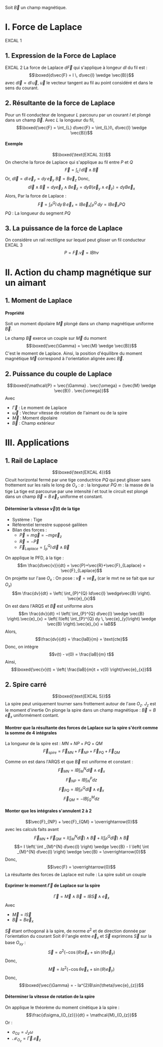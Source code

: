 Soit $\overrightarrow{B}$ un champ magnétique. 

# I. Force de Laplace
EXCAL 1
## 1. Expression de la Force de Laplace
EXCAL 2
La force de Laplace $d\vec{F}$ qui s'applique à longeur $dl$ du fil est : 
$$\boxed{d\vec{F} = I \, d\vec{l} \wedge \vec{B}}$$
avec $d\vec{l} = dl \, \vec{u}$, $\vec{u}$ le vecteur tangent au fil au point considéré et dans le sens du courant. 

## 2. Résultante de la force de Laplace
Pour un fil conducteur de longueur $L$ parcouru par un courant $I$ et plongé dans un champ $\vec{B}$. 
Avec $L$ la longueur du fil, 
$$\boxed{\vec{F} = \int_{L} d\vec{F} = \int_{L}I\, d\vec{l} \wedge \vec{B}}$$

#### Exemple
$$\boxed{\text{EXCAL 3}}$$
On cherche la force de Laplace qui s'applique au fil entre $P$ et $Q$
$$\vec{F} = \int _{L} I \, d\vec{l} \wedge \vec{B} $$
Or, $d\vec{l} = dl \, \vec{e}_{y} = dy \, \vec{e}_{y}$
$\vec{B} = B\vec{e}_{z}$
Donc, 
$$d\vec{l} \wedge \vec{B} = dy \vec{e}_{z} \wedge B \vec{e}_{z} = dy B(\vec{e}_{y} \wedge \vec{e}_{z}) = dyB\vec{e}_{x}$$
Alors,
Par la force de Laplace : 
$$\vec{F} = \int _{P}^{Q} I \, dy \, B \,  \vec{e}_{x} = IB\vec{e}_{x} \int_{P}^{Q} \, dy = IB\vec{e}_{x}PQ$$
$PQ$ : La longueur du segment $PQ$

## 3. La puissance de la force de Laplace
On considère un rail rectiligne sur lequel peut glisser un fil conducteur EXCAL 3
$$P = \vec{F}.\vec{v} = IBhv$$

# II. Action du champ magnétique sur un aimant
## 1. Moment de Laplace
#### Propriété
Soit un moment dipolaire $\vec{M}$ plongé dans un champ magnétique uniforme $\vec{B}$. 

Le champ $\vec{B}$ exerce un couple sur $\vec{M}$ du moment 
$$\boxed{\vec{\Gamma} = \vec{M} \wedge \vec{B}}$$
C'est le moment de Laplace. 
Ainsi, la position d'équilibre du moment magnétique $\vec{M}$ correspond à l'orientation alignée avec $\vec{B}$. 

## 2. Puissance du couple de Laplace
$$\boxed{\mathcal{P} = \vec{\Gamma} . \vec{\omega} = (\vec{M} \wedge \vec{B}) . \vec{\omega}}$$
Avec 
- $\vec{\Gamma}$ : Le moment de Laplace
- $\vec{\omega}$ : Vecteur vitesse de rotation de l'aimant ou de la spire
- $\vec{M}$ : Moment dipolaire
- $\vec{B}$ : Champ extérieur

# III. Applications
## 1. Rail de Laplace
$$\boxed{\text{EXCAL 4}}$$
Cicuit horizontal fermé par une tige conductrice $PQ$ qui peut glisser sans frottement sur les rails le long de $O_{x}$ :
$a$ : la longueur $PQ$
$m$ : la masse de la tige
La tige est parcourue par une intensité $I$ et tout le circuit est plongé dans un champ $\vec{B} = B \, \vec{e}_{z}$ uniforme et constant. 

#### Déterminer la vitesse $\vec{v}(t)$ de la tige
- Système : Tige
- Référentiel terrestre supposé galiléen 
- Bilan des forces : 
  + $\vec{P} = m\vec{g} = - mg\vec{e}_{z}$
  + $\vec{R} = -\vec{P}$
  + $\vec{F}_{Laplace} =  \int_{p}^{Q}I\, d\vec{l} \wedge \vec{B}$

On applique le PFD, à la tige : 
$$m \frac{d\vec{v}}{dt} = \vec{P}+\vec{R}+\vec{F}_{Laplace} = \vec{F}_{Laplace}$$
On projette sur l'axe $O_{x}$ : 
On pose : $\vec{v} = v\vec{e}_{x}$ (car le mvt ne se fait que sur $O_{x}$)
$$m \frac{dv}{dt} = \left( \int_{P}^{Q} Id\vec{l} \wedge\vec{B}   \right). \vec{e}_{x}$$
On est dans l'ARQS et $\vec{B}$ est uniforme alors
$$m \frac{dv}{dt} =I \left( \int_{P}^{Q} d\vec{l} \wedge \vec{B}  \right).\vec{e}_{x} = \left( I\left( \int_{P}^{Q} dy \, \vec{e}_{y}\right) \wedge \vec{B}  \right).\vec{e}_{x} = IaB$$
Alors, 
$$\frac{dv}{dt} = \frac{IaB}{m} = \text{cte}$$
Donc, on intègre
$$v(t) - v(0) = \frac{IaB}{m} t$$
Ainsi, 
$$\boxed{\vec{v}(t) = \left( \frac{IaB}{m}t + v(0) \right)\vec{e}_{x}}$$

## 2. Spire carré
$$\boxed{\text{EXCAL 5}}$$
La spire peut uniquement tourner sans frottement autour de l'axe $O_{z}$.
$J_{z}$ est le moment d'inertie 
On plonge la spire dans un champ magnétique : $\vec{B} = B \, \vec{e}_{x}$ uniformément contant. 

#### Montrer que la résultante des forces de Laplace sur la spire s'écrit comme la somme de $4$ intégrales
La longueur de la spire est : $MN + NP + PQ + QM$
$$\vec{F}_{spire} = \vec{F}_{MN} + \vec{F}_{NP} + \vec{F}_{PQ} + \vec{F}_{QM}$$

Comme on est dans l'ARQS et que $\vec{B}$ est uniforme et constant : 
$$\vec{F}_{MN} = IB \int_{M}^{N}d\vec{l}  \wedge \vec{e}_{x}$$
$$\vec{F}_{NP} = IB \int_{N}^{P}dz$$
$$\vec{F}_{PQ} = IB \int_{P}^{Q}d\vec{l}  \wedge \vec{e}_{x}$$
$$\vec{F}_{QM} = -IB \int_{Q}^{M}dz$$

#### Monter que les intégrales s'annulent 2 à 2
$$\vec{F}_{NP} + \vec{F}_{QM} = \overrightarrow{0}$$
avec les calculs faits avant 
$$\vec{F}_{MN} + \vec{F}_{QM} = I\left( \int _{M}^{N} d\vec{l}   \right) \wedge \vec{B} + I \left( \int _{P}^{Q} d\vec{l}   \right) \wedge \vec{B}$$
$$= I \left( \int _{M}^{N} d\vec{l}  \right) \wedge \vec{B} - I \left( \int _{M}^{N} d\vec{l}  \right) \wedge \vec{B} = \overrightarrow{0}$$
Donc,
$$\vec{F} = \overrightarrow{0}$$
La résultante des forces de Laplace est nulle : La spire subit un couple

#### Exprimer le moment $\vec{\Gamma}$ de Laplace sur la spire
$$\vec{\Gamma} = \vec{M} \wedge \vec{B} = IB\vec{S} \wedge \vec{e}_{x}$$
Avec
- $\vec{M} = I\vec{S}$
- $\vec{B} = B \vec{e}_{x}$

$\vec{S}$ étant orthogonal à la spire, de norme $a^{2}$ et de direction donnée par l'orientation du courant
Soit $\theta$ l'angle entre $\vec{e}_{x}$ et $\vec{S}$ exprimons $\vec{S}$ sur la base $O_{xy}$ : 
$$\vec{S} = a^{2}(-\cos (\theta)\vec{e}_{x} + \sin (\theta) \vec{e}_{y})$$
Donc, 
$$\vec{M} = Ia^{2}(-\cos \theta \vec{e}_{x} + \sin(\theta)\vec{e}_{y})$$
Donc, 
$$\boxed{\vec{\Gamma} = - Ia^{2}B\sin(\theta)\vec{e}_{z}}$$

#### Déterminer la vitesse de rotation de la spire
On applique le théorème du moment cinétique à la spire : 
$$\frac{d\sigma_{O_{z}}}{dt} = \mathcal{M}_{O_{z}}$$
Or :
- $\sigma_{Oz} = J_{z}\omega$
- $\mathcal{M}_{O_{z}} = \vec{\Gamma}.\vec{e}_{z}$
